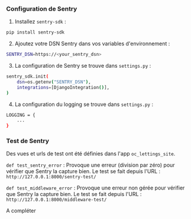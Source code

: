 ### Configuration de Sentry
1. Installez `sentry-sdk` :

```bash
pip install sentry-sdk
```

2. Ajoutez votre DSN Sentry dans vos variables d'environnement :
```bash
SENTRY_DSN=https://<your_sentry_dsn>
```

3. La configuration de Sentry se trouve dans `settings.py` :
```bash
sentry_sdk.init(
    dsn=os.getenv("SENTRY_DSN"),
    integrations=[DjangoIntegration()],
)
```

4. La configuration du logging se trouve dans `settings.py` :
```bash
LOGGING = {
    ...
}
```

### Test de Sentry
Des vues et urls de test ont été définies dans l'app `oc_lettings_site`.

`def test_sentry_error` : Provoque une erreur (division par zéro) pour vérifier que Sentry la capture bien.
Le test se fait depuis l'URL : `http://127.0.0.1:8000/sentry-test/`

`def test_middleware_error` : Provoque une erreur non gérée pour vérifier que Sentry la capture bien.
Le test se fait depuis l'URL : `http://127.0.0.1:8000/middleware-test/`

A compléter